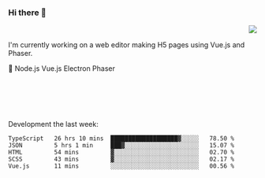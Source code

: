 ### Hi there 👋

<img align="right" src="https://github-readme-stats.vercel.app/api?username=jasonpanggo"/>

<br>
<p align="left">
I'm currently working on a web editor making H5 pages using Vue.js and Phaser.
</p>
<p align="left">
📖 Node.js Vue.js Electron Phaser
</p>
<br>
<br>
<br>
<br>

Development the last week:
<!--START_SECTION:waka-->
```text
TypeScript   26 hrs 10 mins  ███████████████████▓░░░░░   78.50 % 
JSON         5 hrs 1 min     ███▓░░░░░░░░░░░░░░░░░░░░░   15.07 % 
HTML         54 mins         ▓░░░░░░░░░░░░░░░░░░░░░░░░   02.70 % 
SCSS         43 mins         ▓░░░░░░░░░░░░░░░░░░░░░░░░   02.17 % 
Vue.js       11 mins         ░░░░░░░░░░░░░░░░░░░░░░░░░   00.56 % 
```
<!--END_SECTION:waka-->

<!--
**JASONPANGGO/jasonpanggo** is a ✨ _special_ ✨ repository because its `README.md` (this file) appears on your GitHub profile.

Here are some ideas to get you started:

- 🔭 I’m currently working on ...
- 🌱 I’m currently learning ...
- 👯 I’m looking to collaborate on ...
- 🤔 I’m looking for help with ...
- 💬 Ask me about ...
- 📫 How to reach me: ...
- 😄 Pronouns: ...
- ⚡ Fun fact: ...
-->
